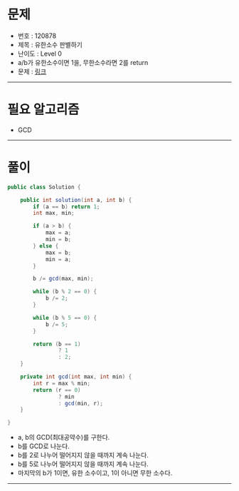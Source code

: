 # 문제
- 번호 : 120878
- 제목 : 유한소수 판별하기
- 난이도 : Level 0
- a/b가 유한소수이면 1을, 무한소수라면 2를 return
- 문제 : [링크](https://school.programmers.co.kr/learn/courses/30/lessons/120878)

---

# 필요 알고리즘
- GCD

---

# 풀이
```java
public class Solution {

    public int solution(int a, int b) {
        if (a == b) return 1;
        int max, min;

        if (a > b) {
            max = a;
            min = b;
        } else {
            max = b;
            min = a;
        }

        b /= gcd(max, min);

        while (b % 2 == 0) {
            b /= 2;
        }

        while (b % 5 == 0) {
            b /= 5;
        }

        return (b == 1)
                ? 1
                : 2;
    }

    private int gcd(int max, int min) {
        int r = max % min;
        return (r == 0)
                ? min
                : gcd(min, r);
    }

}
```
- a, b의 GCD(최대공약수)를 구한다.
- b를 GCD로 나눈다.
- b를 2로 나누어 떨어지지 않을 때까지 계속 나눈다.
- b를 5로 나누어 떨어지지 않을 때까지 계속 나눈다.
- 마지막의 b가 1이면, 유한 소수이고, 1이 아니면 무한 소수다.

---
